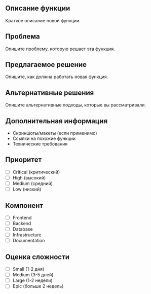 ## Описание функции

Краткое описание новой функции.

## Проблема

Опишите проблему, которую решает эта функция.

## Предлагаемое решение

Опишите, как должна работать новая функция.

## Альтернативные решения

Опишите альтернативные подходы, которые вы рассматривали.

## Дополнительная информация

- Скриншоты/макеты (если применимо)
- Ссылки на похожие функции
- Технические требования

## Приоритет

- [ ] Critical (критический)
- [ ] High (высокий)
- [ ] Medium (средний)
- [ ] Low (низкий)

## Компонент

- [ ] Frontend
- [ ] Backend
- [ ] Database
- [ ] Infrastructure
- [ ] Documentation

## Оценка сложности

- [ ] Small (1-2 дня)
- [ ] Medium (3-5 дней)
- [ ] Large (1-2 недели)
- [ ] Epic (больше 2 недель)
